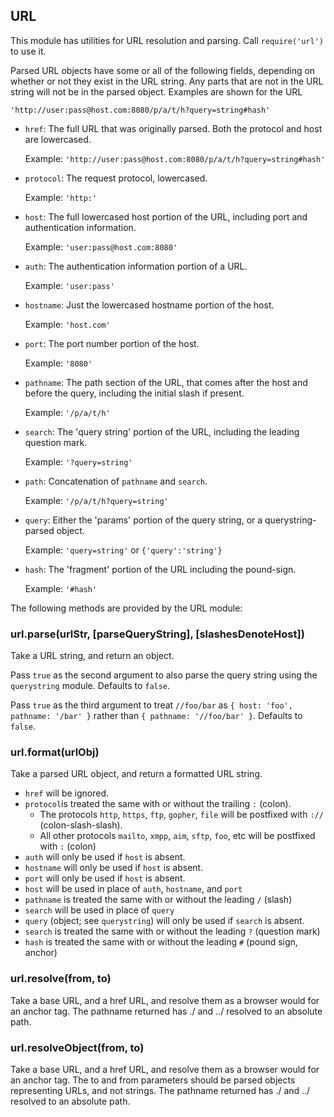 ## URL

This module has utilities for URL resolution and parsing.
Call `require('url')` to use it.

Parsed URL objects have some or all of the following fields, depending on
whether or not they exist in the URL string. Any parts that are not in the URL
string will not be in the parsed object. Examples are shown for the URL

`'http://user:pass@host.com:8080/p/a/t/h?query=string#hash'`

* `href`: The full URL that was originally parsed. Both the protocol and host are lowercased.

  Example: `'http://user:pass@host.com:8080/p/a/t/h?query=string#hash'`
* `protocol`: The request protocol, lowercased.

  Example: `'http:'`
* `host`: The full lowercased host portion of the URL, including port and authentication information.

  Example: `'user:pass@host.com:8080'`
* `auth`: The authentication information portion of a URL.

  Example: `'user:pass'`
* `hostname`: Just the lowercased hostname portion of the host.

  Example: `'host.com'`
* `port`: The port number portion of the host.

  Example: `'8080'`
* `pathname`: The path section of the URL, that comes after the host and before the query, including the initial slash if present.

  Example: `'/p/a/t/h'`
* `search`: The 'query string' portion of the URL, including the leading question mark.

  Example: `'?query=string'`
* `path`: Concatenation of `pathname` and `search`.

  Example: `'/p/a/t/h?query=string'`
* `query`: Either the 'params' portion of the query string, or a querystring-parsed object.

  Example: `'query=string'` or `{'query':'string'}`
* `hash`: The 'fragment' portion of the URL including the pound-sign.

  Example: `'#hash'`

The following methods are provided by the URL module:

### url.parse(urlStr, [parseQueryString], [slashesDenoteHost])

Take a URL string, and return an object.

Pass `true` as the second argument to also parse
the query string using the `querystring` module.
Defaults to `false`.

Pass `true` as the third argument to treat `//foo/bar` as
`{ host: 'foo', pathname: '/bar' }` rather than
`{ pathname: '//foo/bar' }`. Defaults to `false`.

### url.format(urlObj)

Take a parsed URL object, and return a formatted URL string.

* `href` will be ignored.
* `protocol`is treated the same with or without the trailing `:` (colon).
  * The protocols `http`, `https`, `ftp`, `gopher`, `file` will be postfixed with `://` (colon-slash-slash).
  * All other protocols `mailto`, `xmpp`, `aim`, `sftp`, `foo`, etc will be postfixed with `:` (colon)
* `auth` will only be used if `host` is absent.
* `hostname` will only be used if `host` is absent.
* `port` will only be used if `host` is absent.
* `host` will be used in place of `auth`, `hostname`, and `port`
* `pathname` is treated the same with or without the leading `/` (slash)
* `search` will be used in place of `query`
* `query` (object; see `querystring`) will only be used if `search` is absent.
* `search` is treated the same with or without the leading `?` (question mark)
* `hash` is treated the same with or without the leading `#` (pound sign, anchor)

### url.resolve(from, to)

Take a base URL, and a href URL, and resolve them as a browser would for an anchor tag.
The pathname returned has ./ and ../ resolved to an absolute path.

### url.resolveObject(from, to)

Take a base URL, and a href URL, and resolve them as a browser would for an anchor tag.
The to and from parameters should be parsed objects representing URLs, and not strings.
The pathname returned has ./ and ../ resolved to an absolute path.
